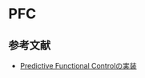 # PFC

## 参考文献
- [Predictive Functional Controlの実装](https://hamachannel.hatenablog.com/entry/2018/01/13/233521)